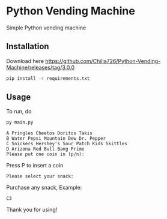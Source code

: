 # Python Vending Machine

Simple Python vending machine

## Installation

Download here
https://github.com/Chilia726/Python-Vending-Machine/releases/tag/3.0.0

```bash
pip install -r requirements.txt
```

## Usage

To run, do

```bash
py main.py
```

```
A Pringles Cheetos Doritos Takis
B Water Pepsi Mountain Dew Dr. Pepper
C Snickers Hershey's Sour Patch Kids Skittles
D Arizona Red Bull Bang Prime
Please put one coin in (p/n):
```
Press P to insert a coin

```
Please select your snack:
```

Purchase any snack, Example:

```
C3
```

Thank you for using!
